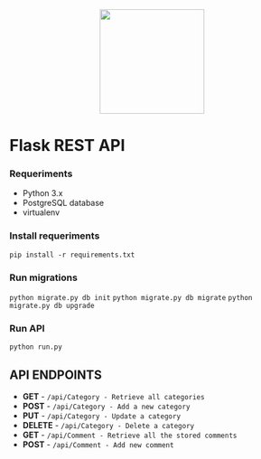 <div align="center">

  <img src="https://cdn2.iconfinder.com/data/icons/picons-basic-2/57/basic2-004_comment_chat-512.png" width="185px"/>

</div>

# Flask REST API 


### Requeriments
- Python 3.x
- PostgreSQL database
- virtualenv

### Install requeriments
```pip install -r requirements.txt```

### Run migrations
```python migrate.py db init```
```python migrate.py db migrate```
```python migrate.py db upgrade```

### Run API
```python run.py```

## API ENDPOINTS

- **GET** - ```/api/Category - Retrieve all categories```
- **POST** - ```/api/Category - Add a new category```
- **PUT** - ```/api/Category - Update a category```
- **DELETE** - ```/api/Category - Delete a category```
- **GET** - ```/api/Comment - Retrieve all the stored comments```
- **POST** - ```/api/Comment - Add new comment```


